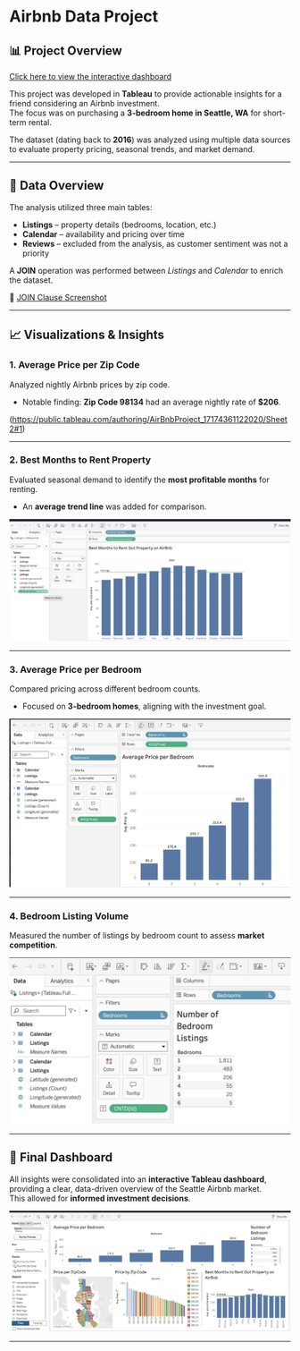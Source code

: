 # Airbnb Data Project

## 📊 Project Overview
[Click here to view the interactive dashboard](https://public.tableau.com/views/AirBnbProject_17174361122020/Dashboard1?:language=en-US&:sid=&:display_count=n&:origin=viz_share_link)

This project was developed in **Tableau** to provide actionable insights for a friend considering an Airbnb investment.  
The focus was on purchasing a **3-bedroom home in Seattle, WA** for short-term rental.  

The dataset (dating back to **2016**) was analyzed using multiple data sources to evaluate property pricing, seasonal trends, and market demand.  

---

## 📂 Data Overview
The analysis utilized three main tables:

- **Listings** – property details (bedrooms, location, etc.)  
- **Calendar** – availability and pricing over time  
- **Reviews** – excluded from the analysis, as customer sentiment was not a priority  

A **JOIN** operation was performed between *Listings* and *Calendar* to enrich the dataset.

🔗 [JOIN Clause Screenshot](https://github.com/curlyeje/Elliott_Portfolio/blob/9affa40f64994cec801a95410d640232edbc9d25/Tableau%20AirBnB%20Project/JOIN%20Clause.png)

---

## 📈 Visualizations & Insights

### 1. Average Price per Zip Code
Analyzed nightly Airbnb prices by zip code.  
- Notable finding: **Zip Code 98134** had an average nightly rate of **$206**.

(https://public.tableau.com/authoring/AirBnbProject_17174361122020/Sheet2#1)

---

### 2. Best Months to Rent Property
Evaluated seasonal demand to identify the **most profitable months** for renting.  
- An **average trend line** was added for comparison.

![Best Months to Rent](https://github.com/curlyeje/Elliott_Portfolio/blob/5fe806b75145513489cfc15c1616f6459fd904d5/Tableau%20AirBnB%20Project/Best%20Months%20to%20Rent%20Out%20Property.png)

---

### 3. Average Price per Bedroom
Compared pricing across different bedroom counts.  
- Focused on **3-bedroom homes**, aligning with the investment goal.

![Average Price per Bedroom](https://github.com/curlyeje/Elliott_Portfolio/blob/08d31cc20a339fd3fe727ff10acabfae4c25873f/Tableau%20AirBnB%20Project/Average%20Price%20per%20Bedroom.png)

---

### 4. Bedroom Listing Volume
Measured the number of listings by bedroom count to assess **market competition**.

![Bedroom Listing Volume](https://github.com/curlyeje/Elliott_Portfolio/blob/c5b8576b1b10a6afda4977b0f9afb28a5455f7db/Tableau%20AirBnB%20Project/Number%20of%20Bedroom%20Listings.png)

---

## 📌 Final Dashboard
All insights were consolidated into an **interactive Tableau dashboard**, providing a clear, data-driven overview of the Seattle Airbnb market.  
This allowed for **informed investment decisions**.

![Final Dashboard](https://github.com/curlyeje/Elliott_Portfolio/blob/9d6e48cfe3547a0df19929895d254dc27dc45b8a/Tableau%20AirBnB%20Project/Dashboard-1.png)

---
